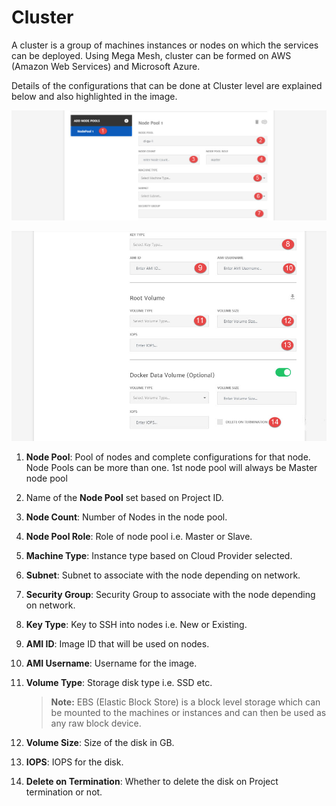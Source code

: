 # Cluster

A cluster is a group of machines instances or nodes on which the services can be deployed. Using Mega Mesh, cluster can be formed on AWS (Amazon Web Services) and Microsoft Azure. 

Details of the configurations that can be done at Cluster level are explained below and also highlighted in the image.

![1](imgs\1.jpg)

![2](imgs\2.jpg)

1. **Node Pool**: Pool of nodes and complete configurations for that node. Node Pools can be more than one. 1st node pool will always be Master node pool
2. Name of the **Node Pool** set based on Project ID.
3. **Node Count**: Number of Nodes in the node pool.
4. **Node Pool Role**: Role of node pool i.e. Master or Slave.
5. **Machine Type**: Instance type based on Cloud Provider selected. 
6. **Subnet**: Subnet to associate with the node depending on network.
7. **Security Group**: Security Group to associate with the node depending on network.
8. **Key Type**: Key to SSH into nodes i.e. New or Existing.
9. **AMI ID**: Image ID that will be used on nodes.
10. **AMI Username**: Username for the image.
11. **Volume Type**: Storage disk type i.e. SSD etc. 

    > **Note:** EBS (Elastic Block Store) is a block level storage which can be mounted to the machines or instances and can then be used as any raw block device.
12. **Volume Size**: Size of the disk in GB.
13. **IOPS**: IOPS for the disk.
14. **Delete on Termination**: Whether to delete the disk on Project termination or not.



